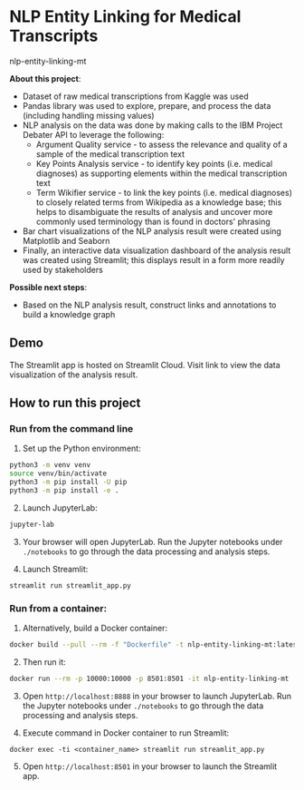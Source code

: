 
# NLP Entity Linking for Medical Transcripts

nlp-entity-linking-mt

**About this project**:
- Dataset of raw medical transcriptions from Kaggle was used
- Pandas library was used to explore, prepare, and process the data (including handling missing values)
- NLP analysis on the data was done by making calls to the IBM Project Debater API to leverage the following:
	- Argument Quality service - to assess the relevance and quality of a sample of the medical transcription text
	- Key Points Analysis service - to identify key points (i.e. medical diagnoses) as supporting elements within the medical transcription text
	- Term Wikifier service - to link the key points (i.e. medical diagnoses) to closely related terms from Wikipedia as a knowledge base; this helps to disambiguate the results of analysis and uncover more commonly used terminology than is found in doctors' phrasing
- Bar chart visualizations of the NLP analysis result were created using Matplotlib and Seaborn
- Finally, an interactive data visualization dashboard of the analysis result was created using Streamlit; this displays result in a form more readily used by stakeholders

**Possible next steps**:
- Based on the NLP analysis result, construct links and annotations to build a knowledge graph

## Demo

The Streamlit app is hosted on Streamlit Cloud. Visit link to view the data visualization of the analysis result.
  
## How to run this project

### Run from the command line

1. Set up the Python environment:
```bash
python3 -m venv venv
source venv/bin/activate
python3 -m pip install -U pip
python3 -m pip install -e .
```

2. Launch JupyterLab:
```bash
jupyter-lab
```

3. Your browser will open JupyterLab. Run the Jupyter notebooks under `./notebooks` to go through the data processing and analysis steps.

4.  Launch Streamlit:
```
streamlit run streamlit_app.py
```

### Run from a container:

1. Alternatively, build a Docker container:
```bash
docker build --pull --rm -f "Dockerfile" -t nlp-entity-linking-mt:latest .
```

2. Then run it:
```bash
docker run --rm -p 10000:10000 -p 8501:8501 -it nlp-entity-linking-mt
```

3. Open `http://localhost:8888` in your browser to launch JupyterLab. Run the Jupyter notebooks under `./notebooks` to go through the data processing and analysis steps.

4. Execute command in Docker container to run Streamlit:
```
docker exec -ti <container_name> streamlit run streamlit_app.py
```

5. Open `http://localhost:8501` in your browser to launch the Streamlit app.
